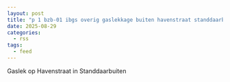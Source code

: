 ```yaml
---
layout: post
title: "p 1 bzb-01 ibgs overig gaslekkage buiten havenstraat standdaarbuiten 201135 203093"
date: 2025-08-29
categories: 
  - rss
tags: 
  - feed
---
```


Gaslek op Havenstraat in Standdaarbuiten
